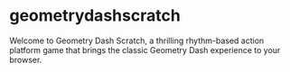 # geometrydashscratch
Welcome to Geometry Dash Scratch, a thrilling rhythm-based action platform game that brings the classic Geometry Dash experience to your browser.
